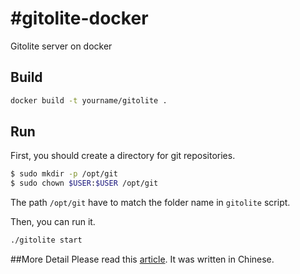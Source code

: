 #gitolite-docker
===============

Gitolite server on docker

## Build

```sh
docker build -t yourname/gitolite .
```

## Run

First, you should create a directory for git repositories.

```sh
$ sudo mkdir -p /opt/git
$ sudo chown $USER:$USER /opt/git
```
The path `/opt/git` have to match the folder name in `gitolite` script.

Then, you can run it.

```sh
./gitolite start
```

##More Detail
Please read this [article](http://betacz.com/2014/05/29/docker-gitolite/). It was written in Chinese.
